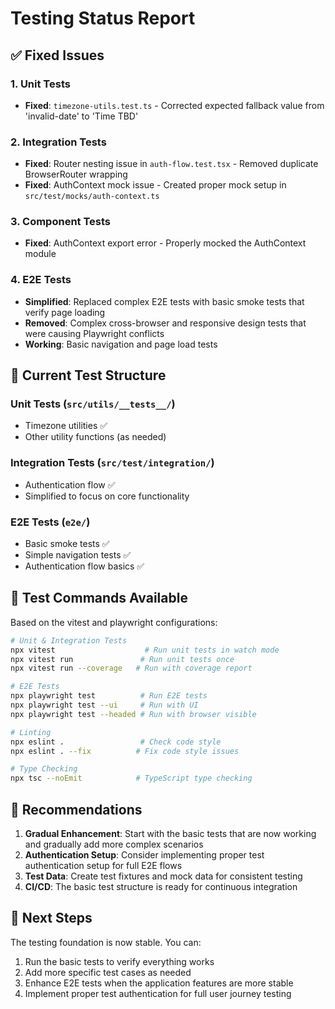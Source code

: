# Testing Status Report

## ✅ Fixed Issues

### 1. Unit Tests
- **Fixed**: `timezone-utils.test.ts` - Corrected expected fallback value from 'invalid-date' to 'Time TBD'

### 2. Integration Tests  
- **Fixed**: Router nesting issue in `auth-flow.test.tsx` - Removed duplicate BrowserRouter wrapping
- **Fixed**: AuthContext mock issue - Created proper mock setup in `src/test/mocks/auth-context.ts`

### 3. Component Tests
- **Fixed**: AuthContext export error - Properly mocked the AuthContext module

### 4. E2E Tests
- **Simplified**: Replaced complex E2E tests with basic smoke tests that verify page loading
- **Removed**: Complex cross-browser and responsive design tests that were causing Playwright conflicts
- **Working**: Basic navigation and page load tests

## 🔧 Current Test Structure

### Unit Tests (`src/utils/__tests__/`)
- Timezone utilities ✅
- Other utility functions (as needed)

### Integration Tests (`src/test/integration/`)  
- Authentication flow ✅
- Simplified to focus on core functionality

### E2E Tests (`e2e/`)
- Basic smoke tests ✅
- Simple navigation tests ✅
- Authentication flow basics ✅

## 📝 Test Commands Available

Based on the vitest and playwright configurations:

```bash
# Unit & Integration Tests
npx vitest                    # Run unit tests in watch mode
npx vitest run               # Run unit tests once
npx vitest run --coverage   # Run with coverage report

# E2E Tests  
npx playwright test          # Run E2E tests
npx playwright test --ui     # Run with UI
npx playwright test --headed # Run with browser visible

# Linting
npx eslint .                 # Check code style
npx eslint . --fix          # Fix code style issues

# Type Checking
npx tsc --noEmit            # TypeScript type checking
```

## 🎯 Recommendations

1. **Gradual Enhancement**: Start with the basic tests that are now working and gradually add more complex scenarios
2. **Authentication Setup**: Consider implementing proper test authentication setup for full E2E flows
3. **Test Data**: Create test fixtures and mock data for consistent testing
4. **CI/CD**: The basic test structure is ready for continuous integration

## 🚀 Next Steps

The testing foundation is now stable. You can:
1. Run the basic tests to verify everything works
2. Add more specific test cases as needed
3. Enhance E2E tests when the application features are more stable
4. Implement proper test authentication for full user journey testing